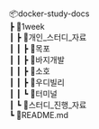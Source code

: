 
📦docker-study-docs  
 ┣ 📂1week  
 ┃ ┣ 📂개인_스터디_자료  
 ┃ ┃ ┣ 📂목포  
 ┃ ┃ ┣ 📂바지개발  
 ┃ ┃ ┣ 📂소호  
 ┃ ┃ ┣ 📂우디빌리  
 ┃ ┃ ┗ 📂터미널  
 ┃ ┗ 📂스터디_진행_자료  
 ┗ 📜README.md  
